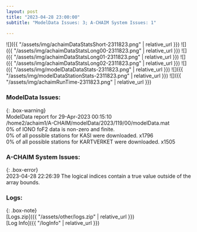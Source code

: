 ```yaml
---
layout: post
title: "2023-04-28 23:00:00"
subtitle: "ModelData Issues: 3; A-CHAIM System Issues: 1"

---
```


![]({{ "/assets/img/achaimDataStatsShort-2311823.png" | relative_url }})
![]({{ "/assets/img/achaimDataStatsLong00-2311823.png" | relative_url }})
![]({{ "/assets/img/achaimDataStatsLong01-2311823.png" | relative_url }})
![]({{ "/assets/img/achaimDataStatsLong02-2311823.png" | relative_url }})
![]({{ "/assets/img/modelDataDataStats-2311823.png" | relative_url }})
![]({{ "/assets/img/modelDataStationStats-2311823.png" | relative_url }})
![]({{ "/assets/img/achaimRunTime-2311823.png" | relative_url }})


### ModelData Issues:  
  
{: .box-warning}  
 ModelData report for 29-Apr-2023 00:15:10   
 /home2/achaim1/A-CHAIM/modelData/2023/119/00/modelData.mat   
 0% of IONO foF2 data is non-zero and finite.   
 0% of all possible stations for KASI were downloaded. x1796   
 0% of all possible stations for KARTVERKET were downloaded. x1505   
  
### A-CHAIM System Issues:  
  
{: .box-error}  
2023-04-28 22:26:39 The logical indices contain a true value outside of the array bounds.  

### Logs:  
  
{: .box-note}  
[Logs.zip]({{ "/assets/other/logs.zip" | relative_url }})  
[Log Info]({{ "/logInfo" | relative_url }})  
